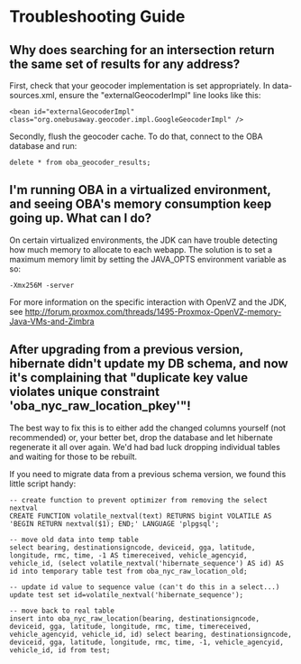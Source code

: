 # Troubleshooting Guide

## Why does searching for an intersection return the same set of results for any address?

First, check that your geocoder implementation is set appropriately. In data-sources.xml, ensure the
"externalGeocoderImpl" line looks like this:

~~~
<bean id="externalGeocoderImpl" class="org.onebusaway.geocoder.impl.GoogleGeocoderImpl" />
~~~

Secondly, flush the geocoder cache. To do that, connect to the OBA database and run:

~~~
delete * from oba_geocoder_results;
~~~

## I'm running OBA in a virtualized environment, and seeing OBA's memory consumption keep going up. What can I do?

On certain virtualized environments, the JDK can have trouble detecting how much memory to allocate to each webapp.
The solution is to set a maximum memory limit by setting the JAVA_OPTS environment variable as so:

~~~
-Xmx256M -server 
~~~

For more information on the specific interaction with OpenVZ and the JDK, see
http://forum.proxmox.com/threads/1495-Proxmox-OpenVZ-memory-Java-VMs-and-Zimbra

## After upgrading from a previous version, hibernate didn't update my DB schema, and now it's complaining that "duplicate key value violates unique constraint 'oba_nyc_raw_location_pkey'"!

The best way to fix this is to either add the changed columns yourself (not recommended) or, your better bet, drop the
database and let hibernate regenerate it all over again. We'd had bad luck dropping individual tables and waiting for
those to be rebuilt. 

If you need to migrate data from a previous schema version, we found this little script handy:

~~~
-- create function to prevent optimizer from removing the select nextval
CREATE FUNCTION volatile_nextval(text) RETURNS bigint VOLATILE AS 'BEGIN RETURN nextval($1); END;' LANGUAGE 'plpgsql';

-- move old data into temp table
select bearing, destinationsigncode, deviceid, gga, latitude, longitude, rmc, time, -1 AS timereceived, vehicle_agencyid, vehicle_id, (select volatile_nextval('hibernate_sequence') AS id) AS id into temporary table test from oba_nyc_raw_location_old;

-- update id value to sequence value (can't do this in a select...)
update test set id=volatile_nextval('hibernate_sequence');

-- move back to real table
insert into oba_nyc_raw_location(bearing, destinationsigncode, deviceid, gga, latitude, longitude, rmc, time, timereceived, vehicle_agencyid, vehicle_id, id) select bearing, destinationsigncode, deviceid, gga, latitude, longitude, rmc, time, -1, vehicle_agencyid, vehicle_id, id from test;
~~~